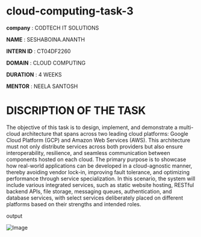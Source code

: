 # cloud-computing-task-3

**company** : CODTECH IT SOLUTIONS

**NAME** : SESHABOINA.ANANTH

**INTERN ID** : CT04DF2260

**DOMAIN** : CLOUD COMPUTING

**DURATION** : 4 WEEKS

**MENTOR** : NEELA SANTOSH

# DISCRIPTION OF THE TASK

The objective of this task is to design, implement, and demonstrate a multi-cloud architecture that spans across two leading cloud platforms: Google Cloud Platform (GCP) and Amazon Web Services (AWS). This architecture must not only distribute services across both providers but also ensure interoperability, resilience, and seamless communication between components hosted on each cloud. The primary purpose is to showcase how real-world applications can be developed in a cloud-agnostic manner, thereby avoiding vendor lock-in, improving fault tolerance, and optimizing performance through service specialization. In this scenario, the system will include various integrated services, such as static website hosting, RESTful backend APIs, file storage, messaging queues, authentication, and database services, with select services deliberately placed on different platforms based on their strengths and intended roles.

output

![Image](https://github.com/user-attachments/assets/ff294e55-bac7-47c7-a38b-ab1dbad0aa3a)
